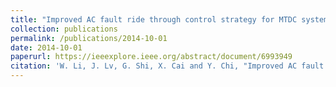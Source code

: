 ```yaml
---
title: "Improved AC fault ride through control strategy for MTDC system with offshore wind farms"
collection: publications
permalink: /publications/2014-10-01  
date: 2014-10-01
paperurl: https://ieeexplore.ieee.org/abstract/document/6993949
citation: 'W. Li, J. Lv, G. Shi, X. Cai and Y. Chi, "Improved AC fault ride through control strategy for MTDC system with offshore wind farms," 2014 International Conference on Power System Technology, Chengdu, 2014, pp. 2409-2419. doi: 10.1109/POWERCON.2014.6993949'
---
```


 
